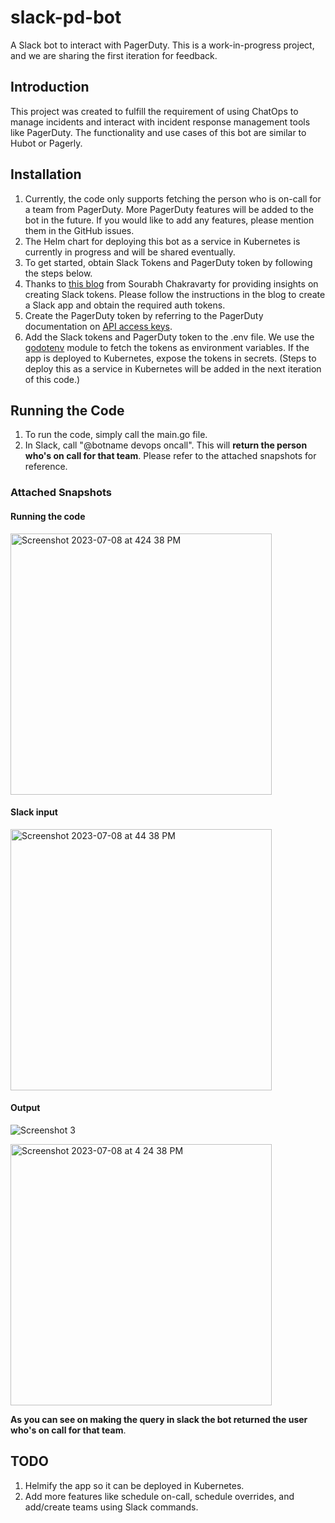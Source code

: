 # slack-pd-bot

A Slack bot to interact with PagerDuty. This is a work-in-progress project, and we are sharing the first iteration for feedback.

## Introduction

This project was created to fulfill the requirement of using ChatOps to manage incidents and interact with incident response management tools like PagerDuty. The functionality and use cases of this bot are similar to Hubot or Pagerly.

## Installation

1. Currently, the code only supports fetching the person who is on-call for a team from PagerDuty. More PagerDuty features will be added to the bot in the future. If you would like to add any features, please mention them in the GitHub issues.
2. The Helm chart for deploying this bot as a service in Kubernetes is currently in progress and will be shared eventually.
3. To get started, obtain Slack Tokens and PagerDuty token by following the steps below.
4. Thanks to [this blog](https://www.bacancytechnology.com/blog/develop-slack-bot-using-golang) from Sourabh Chakravarty for providing insights on creating Slack tokens. Please follow the instructions in the blog to create a Slack app and obtain the required auth tokens.
5. Create the PagerDuty token by referring to the PagerDuty documentation on [API access keys](https://support.pagerduty.com/docs/api-access-keys).
6. Add the Slack tokens and PagerDuty token to the .env file. We use the [godotenv](https://github.com/joho/godotenv) module to fetch the tokens as environment variables. If the app is deployed to Kubernetes, expose the tokens in secrets. (Steps to deploy this as a service in Kubernetes will be added in the next iteration of this code.)

## Running the Code

1. To run the code, simply call the main.go file.
2. In Slack, call "@botname devops oncall". This will **return the person who's on call for that team**. Please refer to the attached snapshots for reference.

### Attached Snapshots

#### Running the code
<img width="418" alt="Screenshot 2023-07-08 at 424 38 PM" src="https://github.com/neeltom92/slack-pd-bot/assets/135661004/c3f396ce-e3d7-42a5-82a1-df05d51feee0">

#### Slack input
<img width="418" alt="Screenshot 2023-07-08 at 44 38 PM" src="https://github.com/neeltom92/slack-pd-bot/assets/135661004/5b737c66-f3ef-4e03-b6f2-f4148cd482fc">

#### Output
![Screenshot 3](https://github.com/neeltom92/slack-pd-bot/assets/135661004/3444198b-5d7c-4b64-8809-ec41b470a6c8)

<img width="418" alt="Screenshot 2023-07-08 at 4 24 38 PM" src="https://github.com/neeltom92/slack-pd-bot/assets/135661004/3444198b-5d7c-4b64-8809-ec41b470a6c8">


**As you can see on making the query in slack the bot returned the user who's on call for that team**.

## TODO

1. Helmify the app so it can be deployed in Kubernetes.
2. Add more features like schedule on-call, schedule overrides, and add/create teams using Slack commands.
